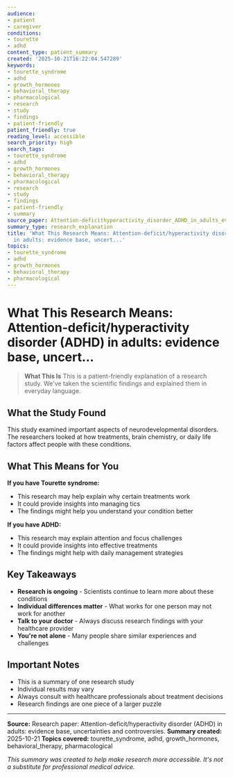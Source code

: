 ```yaml
---
audience:
- patient
- caregiver
conditions:
- tourette
- adhd
content_type: patient_summary
created: '2025-10-21T16:22:04.547289'
keywords:
- tourette_syndrome
- adhd
- growth_hormones
- behavioral_therapy
- pharmacological
- research
- study
- findings
- patient-friendly
patient_friendly: true
reading_level: accessible
search_priority: high
search_tags:
- tourette_syndrome
- adhd
- growth_hormones
- behavioral_therapy
- pharmacological
- research
- study
- findings
- patient-friendly
- summary
source_paper: Attention-deficithyperactivity_disorder_ADHD_in_adults_evidence_base_uncertainties_and_controversies.md
summary_type: research_explanation
title: 'What This Research Means: Attention-deficit/hyperactivity disorder (ADHD)
  in adults: evidence base, uncert...'
topics:
- tourette_syndrome
- adhd
- growth_hormones
- behavioral_therapy
- pharmacological
---
```


# What This Research Means: Attention-deficit/hyperactivity disorder (ADHD) in adults: evidence base, uncert...

> **What This Is**
> This is a patient-friendly explanation of a research study. We've taken the scientific findings and explained them in everyday language.

## What the Study Found

This study examined important aspects of neurodevelopmental disorders. The researchers looked at how treatments, brain chemistry, or daily life factors affect people with these conditions.

## What This Means for You

**If you have Tourette syndrome:**
- This research may help explain why certain treatments work
- It could provide insights into managing tics
- The findings might help you understand your condition better

**If you have ADHD:**
- This research may explain attention and focus challenges
- It could provide insights into effective treatments
- The findings might help with daily management strategies

## Key Takeaways

- **Research is ongoing** - Scientists continue to learn more about these conditions
- **Individual differences matter** - What works for one person may not work for another
- **Talk to your doctor** - Always discuss research findings with your healthcare provider
- **You're not alone** - Many people share similar experiences and challenges

## Important Notes

- This is a summary of one research study
- Individual results may vary
- Always consult with healthcare professionals about treatment decisions
- Research findings are one piece of a larger puzzle

---

**Source:** Research paper: Attention-deficit/hyperactivity disorder (ADHD) in adults: evidence base, uncertainties and controversies.
**Summary created:** 2025-10-21
**Topics covered:** tourette_syndrome, adhd, growth_hormones, behavioral_therapy, pharmacological

*This summary was created to help make research more accessible. It's not a substitute for professional medical advice.*
